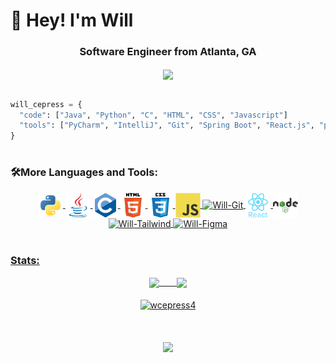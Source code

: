 <h1/>👋 Hey! I'm Will </h1>
<h3 align="center">Software Engineer from Atlanta, GA</h3>
<div align="center">
  <a href="https://www.linkedin.com/in/will-cepress/" target="_blank"><img align="center" src="https://img.shields.io/badge/LinkedIn-0077B5?style=for-the-badge&logo=linkedin&logoColor=white" target="_blank"></a>
  <br><br/>
</div>


```python
will_cepress = {
  "code": ["Java", "Python", "C", "HTML", "CSS", "Javascript"]
  "tools": ["PyCharm", "IntelliJ", "Git", "Spring Boot", "React.js", "pandas"]
}
```

#   
<div align="center">
 <h3 align="left">🛠️More Languages and Tools:</h3>
 <a href="https://www.python.org" target="_blank" rel="noreferrer"> <img align="center" src="https://raw.githubusercontent.com/devicons/devicon/master/icons/python/python-original.svg" alt="Will-Python" width="40" height="40"/> </a>
 <a href="https://www.java.com" target="_blank" rel="noreferrer"> <img align="center" src="https://raw.githubusercontent.com/devicons/devicon/master/icons/java/java-original.svg" alt="Will-Java" width="40" height="40"/> </a>
 <a href="https://www.cprogramming.com/" target="_blank" rel="noreferrer"> <img align="center" src="https://raw.githubusercontent.com/devicons/devicon/master/icons/c/c-original.svg" alt="Will-C" width="40" height="40"/> </a>
 <a href="https://www.w3.org/html/" target="_blank" rel="noreferrer"> <img align="center" src="https://raw.githubusercontent.com/devicons/devicon/master/icons/html5/html5-original-wordmark.svg" alt="Will-HTML" width="40" height="40"/> </a>
  <a href="https://www.w3schools.com/css/" target="_blank" rel="noreferrer"> <img align="center" src="https://raw.githubusercontent.com/devicons/devicon/master/icons/css3/css3-original-wordmark.svg" alt="Will-CSS" width="40" height="40"/> </a>
 <a href="https://developer.mozilla.org/en-US/docs/Web/JavaScript" target="_blank" rel="noreferrer"> <img align="center" src="https://raw.githubusercontent.com/devicons/devicon/master/icons/javascript/javascript-original.svg" alt="Will-Javascript" width="40" height="40"/> </a> 
 <a href="https://git-scm.com/" target="_blank" rel="noreferrer"> <img align="center" src="https://www.vectorlogo.zone/logos/git-scm/git-scm-icon.svg" alt="Will-Git" width="40" height="40"/> </a>
 <a href="https://reactjs.org/" target="_blank" rel="noreferrer"> <img align="center" src="https://raw.githubusercontent.com/devicons/devicon/master/icons/react/react-original-wordmark.svg" alt="Will-React" width="40" height="40"/> </a>
 <a href="https://nodejs.org" target="_blank" rel="noreferrer"> <img align="center" src="https://raw.githubusercontent.com/devicons/devicon/master/icons/nodejs/nodejs-original-wordmark.svg" alt="Will-NodeJS" width="40" height="40"/> </a> 
 <a href="https://tailwindcss.com/" target="_blank" rel="noreferrer"> <img align="center" src="https://www.vectorlogo.zone/logos/tailwindcss/tailwindcss-icon.svg" alt="Will-Tailwind" width="40" height="40"/>
 <a href="https://www.figma.com/" target="_blank" rel="noreferrer"> <img align="center" src="https://www.vectorlogo.zone/logos/figma/figma-icon.svg" alt="Will-Figma" width="40" height="40"/> 
</div>

#
<div align="center">
 <h3 align="left">Stats:</h3>
 <a href="https://github.com/wcepress4">
  <img height="180em" align="center" src="https://github-readme-stats.vercel.app/api/top-langs/?username=wcepress4&layout=compact&langs_count=7&theme=dark"/>
   &nbsp &nbsp &nbsp
  <img height="180em" align="center" src="https://github-readme-stats.vercel.app/api?username=wcepress4&show_icons=true&theme=dark"/>
   <br> <br/>
  <img height="180em" align="center" src="https://github-profile-summary-cards.vercel.app/api/cards/profile-details?username=wcepress4&theme=dark" alt="wcepress4"/>
 </a>
  <br><br/>
  <br> <br/>
  <img src="https://media.giphy.com/media/thCREZReVdhpPbc3Wo/giphy.gif?cid=ecf05e47z9tmzr5u6zy7xnos2k8uhz9gpptf4u9i1xkjb8qr&ep=v1_gifs_search&rid=giphy.gif&ct=g">
</div>

<!--
**wcepress4/wcepress4** is a ✨ _special_ ✨ repository because its `README.md` (this file) appears on your GitHub profile.

Here are some ideas to get you started:

- 🔭 I’m currently working on ...
- 🌱 I’m currently learning ...
- 👯 I’m looking to collaborate on ...
- 🤔 I’m looking for help with ...
- 💬 Ask me about ...
- 📫 How to reach me: ...
- 😄 Pronouns: ...
- ⚡ Fun fact: ...
-->
